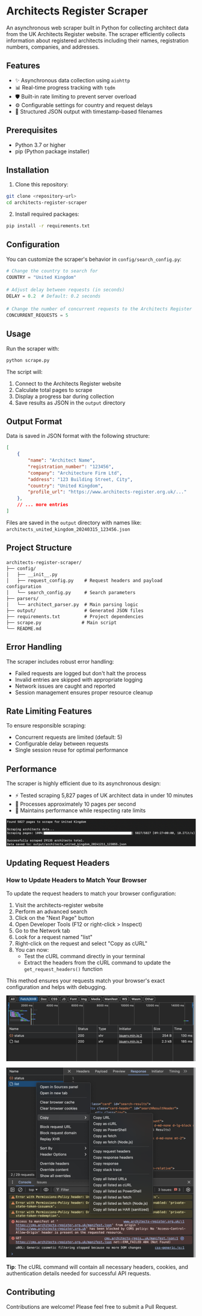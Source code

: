 # Architects Register Scraper

An asynchronous web scraper built in Python for collecting architect data from the UK Architects Register website. The scraper efficiently collects information about registered architects including their names, registration numbers, companies, and addresses.

## Features

- ✨ Asynchronous data collection using `aiohttp`
- 📊 Real-time progress tracking with `tqdm`
- 🛡️ Built-in rate limiting to prevent server overload
- ⚙️ Configurable settings for country and request delays
- 💾 Structured JSON output with timestamp-based filenames

## Prerequisites

- Python 3.7 or higher
- pip (Python package installer)

## Installation

1. Clone this repository:
```bash
git clone <repository-url>
cd architects-register-scraper
```

2. Install required packages:
```bash
pip install -r requirements.txt
```

## Configuration

You can customize the scraper's behavior in `config/search_config.py`:

```python
# Change the country to search for
COUNTRY = "United Kingdom"

# Adjust delay between requests (in seconds)
DELAY = 0.2  # Default: 0.2 seconds

# Change the number of concurrent requests to the Architects Register
CONCURRENT_REQUESTS = 5
```

## Usage

Run the scraper with:
```bash
python scrape.py
```

The script will:
1. Connect to the Architects Register website
2. Calculate total pages to scrape
3. Display a progress bar during collection
4. Save results as JSON in the `output` directory

## Output Format

Data is saved in JSON format with the following structure:
```json
[
    {
        "name": "Architect Name",
        "registration_number": "123456",
        "company": "Architecture Firm Ltd",
        "address": "123 Building Street, City",
        "country": "United Kingdom",
        "profile_url": "https://www.architects-register.org.uk/..."
    },
    // ... more entries
]
```

Files are saved in the `output` directory with names like:
`architects_united_kingdom_20240315_123456.json`

## Project Structure
```
architects-register-scraper/
├── config/
│   ├── __init__.py
│   ├── request_config.py    # Request headers and payload configuration
│   └── search_config.py     # Search parameters
├── parsers/
│   └── architect_parser.py  # Main parsing logic
├── output/                  # Generated JSON files
├── requirements.txt         # Project dependencies
├── scrape.py               # Main script
└── README.md
```

## Error Handling

The scraper includes robust error handling:
- Failed requests are logged but don't halt the process
- Invalid entries are skipped with appropriate logging
- Network issues are caught and reported
- Session management ensures proper resource cleanup

## Rate Limiting Features

To ensure responsible scraping:
- Concurrent requests are limited (default: 5)
- Configurable delay between requests
- Single session reuse for optimal performance

## Performance

The scraper is highly efficient due to its asynchronous design:
- ⚡ Tested scraping 5,827 pages of UK architect data in under 10 minutes
- 🚀 Processes approximately 10 pages per second
- 💪 Maintains performance while respecting rate limits

![Output of scraper in terminal](images/console_output.png)

## Updating Request Headers

### How to Update Headers to Match Your Browser

To update the request headers to match your browser configuration:

1. Visit the architects-register website
2. Perform an advanced search
3. Click on the "Next Page" button
4. Open Developer Tools (F12 or right-click > Inspect)
5. Go to the Network tab
6. Look for a request named "list"
7. Right-click on the request and select "Copy as cURL"
8. You can now:
   - Test the cURL command directly in your terminal
   - Extract the headers from the cURL command to update the `get_request_headers()` function

This method ensures your requests match your browser's exact configuration and helps with debugging.

![Going to dev tools isolating fetch](images/filter_fetch.png)

![Copying specific request fetch](images/copy_page_request.png)

**Tip**: The cURL command will contain all necessary headers, cookies, and authentication details needed for successful API requests.

## Contributing

Contributions are welcome! Please feel free to submit a Pull Request.
